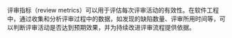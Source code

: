 评审指标（review metrics）可以用于评估每次评审活动的有效性。在软件工程中，通过收集和分析评审过程中的数据，如发现的缺陷数量、评审所用时间等，可以判断评审活动是否达到预期效果，并为持续改进评审流程提供依据。